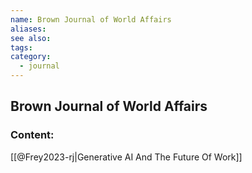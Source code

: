 ```yaml
---
name: Brown Journal of World Affairs
aliases:
see also:
tags:
category:
  - journal
---
```


## Brown Journal of World Affairs

### Content:
[[@Frey2023-rj|Generative AI And The Future Of Work]]